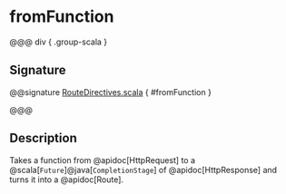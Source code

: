 # fromFunction

@@@ div { .group-scala }

## Signature

@@signature [RouteDirectives.scala]($akka-http$/akka-http/src/main/scala/akka/http/scaladsl/server/directives/RouteDirectives.scala) { #fromFunction }

@@@

## Description

Takes a function from @apidoc[HttpRequest] to a @scala[`Future`]@java[`CompletionStage`] of @apidoc[HttpResponse]
and turns it into a @apidoc[Route].